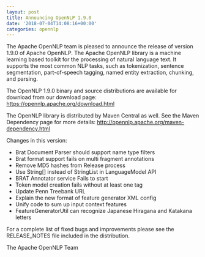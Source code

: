 ```yaml
---
layout: post
title: Announcing OpenNLP 1.9.0
date: '2018-07-04T14:08:16+00:00'
categories: opennlp
---
```

The Apache OpenNLP team is pleased to announce the release of version 1.9.0 of Apache OpenNLP. The Apache OpenNLP library is a machine learning based toolkit for the processing of natural language text. It supports the most common NLP tasks, such as tokenization, sentence segmentation, part-of-speech tagging, named entity extraction, chunking, and parsing.
<p>
The OpenNLP 1.9.0 binary and source distributions are available for download from our download page: <a href="https://opennlp.apache.org/download.html">https://opennlp.apache.org/download.html</a>
<p>
The OpenNLP library is distributed by Maven Central as well. See the Maven Dependency page for more details: <a href="http://opennlp.apache.org/maven-dependency.html">http://opennlp.apache.org/maven-dependency.html</a>
<p>
Changes in this version:

<ul>
<li> Brat Document Parser should support name type filters
<li> Brat format support fails on multi fragment annotations
<li> Remove MD5 hashes from Release process
<li> Use String[] instead of StringList in LanguageModel API
<li> BRAT Annotator service Fails to start
<li> Token model creation fails without at least one <SPLIT> tag
<li> Update Penn Treebank URL
<li> Explain the new format of feature generator XML config
<li> Unify code to sum up input context features
<li> FeatureGeneratorUtil can recognize Japanese Hiragana and Katakana letters
</ul>

For a complete list of fixed bugs and improvements please see the RELEASE_NOTES file included in the distribution.
<p>
The Apache OpenNLP Team
